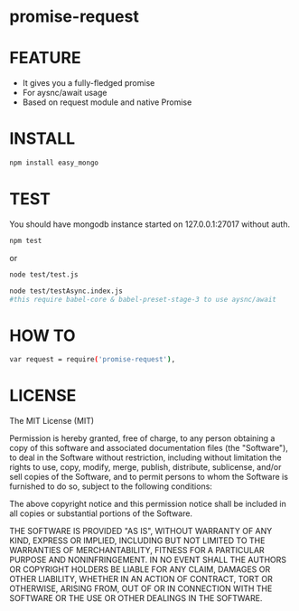 # promise-request



FEATURE
===========
* It gives you a fully-fledged promise
* For aysnc/await usage
* Based on request module and native Promise

INSTALL
===========
```bash
npm install easy_mongo
```
TEST
===========

You should have mongodb instance started on 127.0.0.1:27017 without auth.
```bash
npm test
```
or
```bash
node test/test.js

node test/testAsync.index.js
#this require babel-core & babel-preset-stage-3 to use aysnc/await
```
HOW TO
===========
```bash
var request = require('promise-request'),
```


LICENSE
===========
The MIT License (MIT)

Permission is hereby granted, free of charge, to any person obtaining a copy of this software and associated documentation files (the "Software"), to deal in the Software without restriction, including without limitation the rights to use, copy, modify, merge, publish, distribute, sublicense, and/or sell copies of the Software, and to permit persons to whom the Software is furnished to do so, subject to the following conditions:

The above copyright notice and this permission notice shall be included in all copies or substantial portions of the Software.

THE SOFTWARE IS PROVIDED "AS IS", WITHOUT WARRANTY OF ANY KIND, EXPRESS OR IMPLIED, INCLUDING BUT NOT LIMITED TO THE WARRANTIES OF MERCHANTABILITY, FITNESS FOR A PARTICULAR PURPOSE AND NONINFRINGEMENT. IN NO EVENT SHALL THE AUTHORS OR COPYRIGHT HOLDERS BE LIABLE FOR ANY CLAIM, DAMAGES OR OTHER LIABILITY, WHETHER IN AN ACTION OF CONTRACT, TORT OR OTHERWISE, ARISING FROM, OUT OF OR IN CONNECTION WITH THE SOFTWARE OR THE USE OR OTHER DEALINGS IN THE SOFTWARE.
